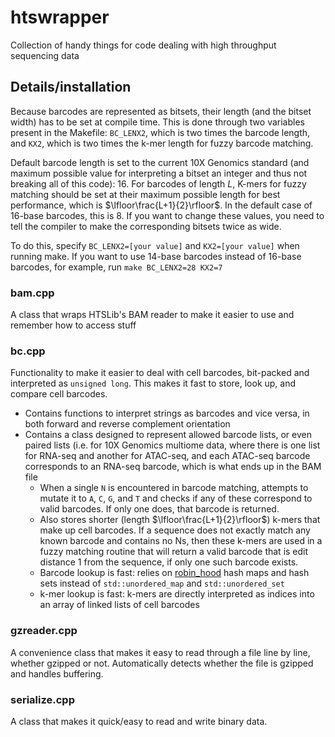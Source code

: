 # htswrapper
Collection of handy things for code dealing with high throughput sequencing data

## Details/installation
Because barcodes are represented as bitsets, their length (and the bitset width) has to be set at compile time. This is done through two variables present in the Makefile: `BC_LENX2`, which is two times the barcode length, and `KX2`, which is two times the k-mer length for fuzzy barcode matching.

Default barcode length is set to the current 10X Genomics standard (and maximum possible value for interpreting a bitset an integer and thus not breaking all of this code): 16. For barcodes of length $L$, K-mers for fuzzy matching should be set at their maximum possible length for best performance, which is $\lfloor\frac{L+1}{2}\rfloor$. In the default case of 16-base barcodes, this is 8. If you want to change these values, you need to tell the compiler to make the corresponding bitsets twice as wide. 

To do this, specify `BC_LENX2=[your value]` and `KX2=[your value]` when running make. If you want to use 14-base barcodes instead of 16-base barcodes, for example, run
`make BC_LENX2=28 KX2=7`

### bam.cpp
A class that wraps HTSLib's BAM reader to make it easier to use and remember how to access stuff

### bc.cpp 
Functionality to make it easier to deal with cell barcodes, bit-packed and interpreted as `unsigned long`. This makes it fast to store, look up, and compare cell barcodes. 
*  Contains functions to interpret strings as barcodes and vice versa, in both forward and reverse complement orientation
*  Contains a class designed to represent allowed barcode lists, or even paired lists (i.e. for 10X Genomics multiome data, where there is one list for RNA-seq and another for ATAC-seq, and each ATAC-seq barcode corresponds to an RNA-seq barcode, which is what ends up in the BAM file
    * When a single `N` is encountered in barcode matching, attempts to mutate it to `A`, `C`, `G`, and `T` and checks if any of these correspond to valid barcodes. If only one does, that barcode is returned.
    * Also stores shorter (length $\lfloor\frac{L+1}{2}\rfloor$) k-mers that make up cell barcodes. If a sequence does not exactly match any known barcode and contains no Ns, then these k-mers are used in a fuzzy matching routine that will return a valid barcode that is edit distance 1 from the sequence, if only one such barcode exists.
    * Barcode lookup is fast: relies on [robin_hood](https://github.com/martinus/robin-hood-hashing) hash maps and hash sets instead of `std::unordered_map` and `std::unordered_set`
    * k-mer lookup is fast: k-mers are directly interpreted as indices into an array of linked lists of cell barcodes

### gzreader.cpp
A convenience class that makes it easy to read through a file line by line, whether gzipped or not. Automatically detects whether the file is gzipped and handles buffering.

### serialize.cpp
A class that makes it quick/easy to read and write binary data.
